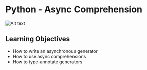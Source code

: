# Python - Async Comprehension

![Alt text](image.png)

## Learning Objectives

- How to write an asynchronous generator
- How to use async comprehensions
- How to type-annotate generators